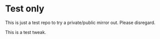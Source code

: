 # Test only

This is just a test repo to try a private/public mirror out.
Please disregard.

This is a test tweak.
